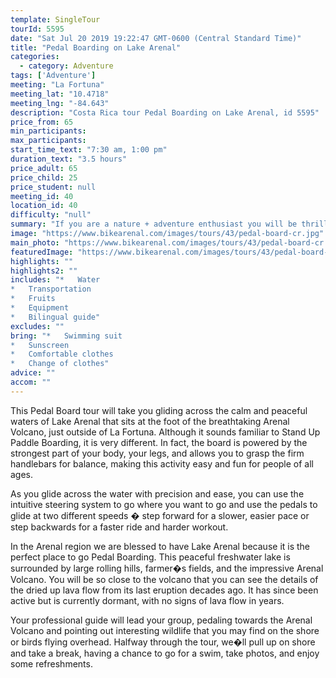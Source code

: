 ```yaml
---
template: SingleTour
tourId: 5595
date: "Sat Jul 20 2019 19:22:47 GMT-0600 (Central Standard Time)"
title: "Pedal Boarding on Lake Arenal"
categories: 
  - category: Adventure
tags: ['Adventure']
meeting: "La Fortuna"
meeting_lat: "10.4718"
meeting_lng: "-84.643"
description: "Costa Rica tour Pedal Boarding on Lake Arenal, id 5595"
price_from: 65
min_participants: 
max_participants: 
start_time_text: "7:30 am, 1:00 pm"
duration_text: "3.5 hours"
price_adult: 65
price_child: 25
price_student: null
meeting_id: 40
location_id: 40
difficulty: "null"
summary: "If you are a nature + adventure enthusiast you will be thrilled to try Costa Rica�s newest and most sought after water activity."
image: "https://www.bikearenal.com/images/tours/43/pedal-board-cr.jpg"
main_photo: "https://www.bikearenal.com/images/tours/43/pedal-board-cr.jpg"
featuredImage: "https://www.bikearenal.com/images/tours/43/pedal-board-cr.jpg"
highlights: ""
highlights2: ""
includes: "*   Water
*   Transportation
*   Fruits
*   Equipment
*   Bilingual guide"
excludes: ""
bring: "*   Swimming suit
*   Sunscreen
*   Comfortable clothes
*   Change of clothes"
advice: ""
accom: ""
---
```

This Pedal Board tour will take you gliding across the calm and peaceful waters of Lake Arenal that sits at the foot of the breathtaking Arenal Volcano, just outside of La Fortuna. Although it sounds familiar to Stand Up Paddle Boarding, it is very different. In fact, the board is powered by the strongest part of your body, your legs, and allows you to grasp the firm handlebars for balance, making this activity easy and fun for people of all ages.

As you glide across the water with precision and ease, you can use the intuitive steering system to go where you want to go and use the pedals to glide at two different speeds � step forward for a slower, easier pace or step backwards for a faster ride and harder workout.

In the Arenal region we are blessed to have Lake Arenal because it is the perfect place to go Pedal Boarding. This peaceful freshwater lake is surrounded by large rolling hills, farmer�s fields, and the impressive Arenal Volcano. You will be so close to the volcano that you can see the details of the dried up lava flow from its last eruption decades ago. It has since been active but is currently dormant, with no signs of lava flow in years.

Your professional guide will lead your group, pedaling towards the Arenal Volcano and pointing out interesting wildlife that you may find on the shore or birds flying overhead. Halfway through the tour, we�ll pull up on shore and take a break, having a chance to go for a swim, take photos, and enjoy some refreshments.